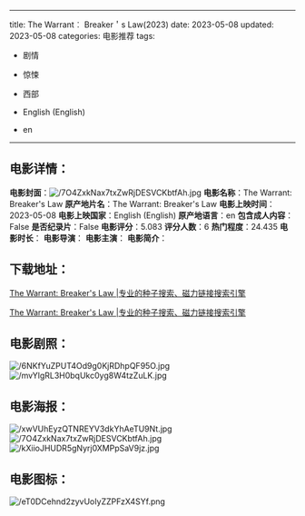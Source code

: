 
---
title: The Warrant︰ Breaker＇s Law(2023)
date: 2023-05-08
updated: 2023-05-08
categories: 电影推荐
tags:
- 剧情
- 惊悚
- 西部

- English (English)
- en
---


> 

## **电影详情**：

**电影封面**：<img src="https://image.tmdb.org/t/p/w200/7O4ZxkNax7txZwRjDESVCKbtfAh.jpg" alt="/7O4ZxkNax7txZwRjDESVCKbtfAh.jpg" title="/7O4ZxkNax7txZwRjDESVCKbtfAh.jpg">
**电影名称**：The Warrant: Breaker's Law
**原产地片名**：The Warrant: Breaker's Law
**电影上映时间**：2023-05-08
**电影上映国家**：English (English)
**原产地语言**：en
**包含成人内容**：False
**是否纪录片**：False
**电影评分**：5.083
**评分人数**：6
**热门程度**：24.435
**电影时长**：
**电影导演**：
**电影主演**：
**电影简介**：

## **下载地址**：
[The Warrant: Breaker's Law |专业的种子搜索、磁力链接搜索引擎](https://movie.amd794.com:2083/?search=The%20Warrant%3A%20Breaker%27s%20Law&ordering=&mode=match_phrase&page_size=10&page=1)

[The Warrant: Breaker's Law |专业的种子搜索、磁力链接搜索引擎](https://movie.amd794.com:2083/?search=The%20Warrant%3A%20Breaker%27s%20Law&ordering=&mode=match_phrase&page_size=10&page=1)
 

## **电影剧照**：
<img src="https://image.tmdb.org/t/p/original/6NKfYuZPUT4Od9g0KjRDhpQF95O.jpg" alt="/6NKfYuZPUT4Od9g0KjRDhpQF95O.jpg" title="/6NKfYuZPUT4Od9g0KjRDhpQF95O.jpg"><img src="https://image.tmdb.org/t/p/original/mvYlgRL3H0bqUkc0yg8W4tzZuLK.jpg" alt="/mvYlgRL3H0bqUkc0yg8W4tzZuLK.jpg" title="/mvYlgRL3H0bqUkc0yg8W4tzZuLK.jpg">

## **电影海报**：
<img src="https://image.tmdb.org/t/p/original/xwVUhEyzQTNREYV3dkYhAeTU9Nt.jpg" alt="/xwVUhEyzQTNREYV3dkYhAeTU9Nt.jpg" title="/xwVUhEyzQTNREYV3dkYhAeTU9Nt.jpg"><img src="https://image.tmdb.org/t/p/original/7O4ZxkNax7txZwRjDESVCKbtfAh.jpg" alt="/7O4ZxkNax7txZwRjDESVCKbtfAh.jpg" title="/7O4ZxkNax7txZwRjDESVCKbtfAh.jpg"><img src="https://image.tmdb.org/t/p/original/kXiioJHUDR5gNyrj0XMPpSaV9jz.jpg" alt="/kXiioJHUDR5gNyrj0XMPpSaV9jz.jpg" title="/kXiioJHUDR5gNyrj0XMPpSaV9jz.jpg">

## **电影图标**：
<img src="https://image.tmdb.org/t/p/original/eT0DCehnd2zyvUoIyZZPFzX4SYf.png" alt="/eT0DCehnd2zyvUoIyZZPFzX4SYf.png" title="/eT0DCehnd2zyvUoIyZZPFzX4SYf.png">
